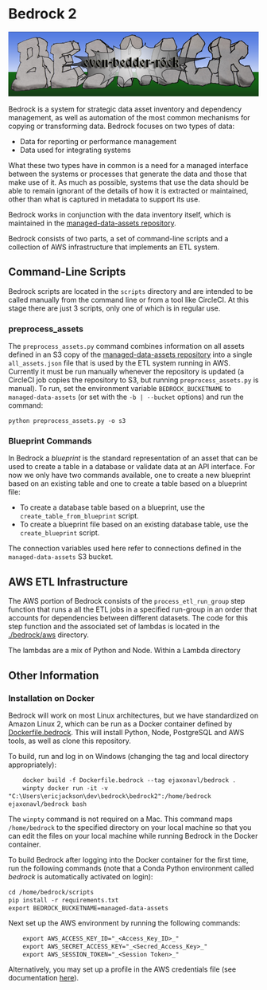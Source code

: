 # Bedrock 2
![LOGO](./docs/bedrock.png)

Bedrock is a system for strategic data asset inventory and dependency management, as well as automation of the most common mechanisms for copying or transforming data. Bedrock focuses on two types of data:

 - Data for reporting or performance management
 - Data used for integrating systems

What these two types have in common is a need for a managed interface between the systems or processes that generate the data and those that make use of it. As much as possible, systems that use the data should be able to remain ignorant of the details of how it is extracted or maintained, other than what is captured in metadata to support its use.

Bedrock works in conjunction with the data inventory itself, which is maintained in the [managed-data-assets repository](https://github.com/cityofasheville/managed-data-assets).

Bedrock consists of two parts, a set of command-line scripts and a collection of AWS infrastructure that implements an ETL system.

## Command-Line Scripts

Bedrock scripts are located in the ```scripts``` directory and are intended to be called manually from the command line or from a tool like CircleCI. At this stage there are just 3 scripts, only one of which is in regular use.

### preprocess_assets

The ```preprocess_assets.py``` command combines information on all assets defined in an S3 copy of the  [managed-data-assets repository](https://github.com/cityofasheville/managed-data-assets) into a single ```all_assets.json``` file that is used by the ETL system running in AWS. Currently it must be run manually whenever the repository is updated (a CircleCI job copies the repository to S3, but running ```preprocess_assets.py``` is manual). To run, set the environment variable ```BEDROCK_BUCKETNAME``` to ```managed-data-assets``` (or set with the ```-b | --bucket``` options) and run the command:

    python preprocess_assets.py -o s3  

### Blueprint Commands

In Bedrock a _blueprint_ is the standard representation of an asset that can be used to create a table in a database or validate data at an API interface. For now we only have two commands available, one to create a new blueprint based on an existing table and one to create a table based on a blueprint file:

 - To create a database table based on a blueprint, use the ```create_table_from_blueprint``` script.
 - To create a blueprint file based on an existing database table, use the ```create_blueprint``` script.

The connection variables used here refer to connections defined in the ```managed-data-assets``` S3 bucket.

## AWS ETL Infrastructure

The AWS portion of Bedrock consists of the ```process_etl_run_group``` step function that runs a all the ETL jobs in a specified run-group in an order that accounts for dependencies between different datasets. The code for this step function and the associated set of lambdas is located in the [./bedrock/aws](./bedrock/aws) directory.

The lambdas are a mix of Python and Node. Within a Lambda directory


## Other Information

### Installation on Docker

Bedrock will work on most Linux architectures, but we have standardized on Amazon Linux 2, which can be run as a Docker container defined by [Dockerfile.bedrock](./Dockerfile.bedrock). This will install Python, Node, PostgreSQL and AWS tools, as well as clone this repository.

To build, run and log in on Windows (changing the tag and local directory appropriately):
```
    docker build -f Dockerfile.bedrock --tag ejaxonavl/bedrock .
    winpty docker run -it -v "C:\Users\ericjackson\dev\bedrock\bedrock2":/home/bedrock ejaxonavl/bedrock bash
```
The ```winpty``` command is not required on a Mac. This command maps ```/home/bedrock``` to the specified directory on your local machine so that you can edit the files on your local machine while running Bedrock in the Docker container.

To build Bedrock after logging into the Docker container for the first time, run the following commands (note that a Conda Python environment called  _bedrock_ is automatically activated on login):

    cd /home/bedrock/scripts
    pip install -r requirements.txt
    export BEDROCK_BUCKETNAME=managed-data-assets

Next set up the AWS environment by running the following commands:

```
    export AWS_ACCESS_KEY_ID="_<Access_Key_ID>_"
    export AWS_SECRET_ACCESS_KEY="_<Secred_Access_Key>_"
    export AWS_SESSION_TOKEN="_<Session Token>_"
```

Alternatively, you may set up a profile in the AWS credentials file (see documentation [here](https://docs.aws.amazon.com/cli/latest/userguide/cli-configure-quickstart.html#cli-configure-quickstart-profiles)).


